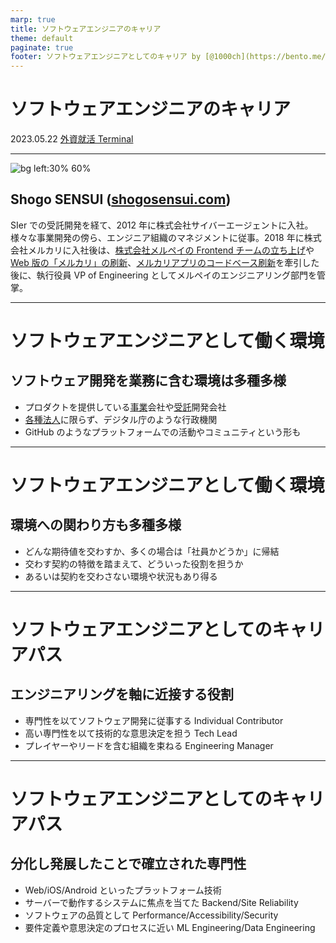 ```yaml
---
marp: true
title: ソフトウェアエンジニアのキャリア
theme: default
paginate: true
footer: ソフトウェアエンジニアとしてのキャリア by [@1000ch](https://bento.me/1000ch)
---
```


<!-- _class: invert -->

# <!-- fit --> ソフトウェアエンジニアのキャリア

2023.05.22 [外資就活 Terminal](https://gaishishukatsu.com/lp/terminal)

---

![bg left:30% 60%](https://shogosensui.com/img/1000ch.avif)

## Shogo SENSUI ([shogosensui.com](https://shogosensui.com))

SIer での受託開発を経て、2012 年に株式会社サイバーエージェントに入社。様々な事業開発の傍ら、エンジニア組織のマネジメントに従事。2018 年に株式会社メルカリに入社後は、[株式会社メルペイの Frontend チームの立ち上げ](https://engineering.mercari.com/blog/entry/20201222-merpay-frontend/)や [Web 版の「メルカリ」の刷新](https://engineering.mercari.com/blog/entry/20210810-the-new-mercari-web/)、[メルカリアプリのコードベース刷新](https://engineering.mercari.com/blog/entry/20221213-ground-up-app/)を牽引した後に、執行役員 VP of Engineering としてメルペイのエンジニアリング部門を管掌。

---

# ソフトウェアエンジニアとして働く環境

## ソフトウェア開発を業務に含む環境は多種多様

- プロダクトを提供している[事業](https://ja.wikipedia.org/wiki/%E4%BA%8B%E6%A5%AD)会社や[受託](https://ja.wikipedia.org/wiki/%E5%8F%97%E8%A8%97)開発会社
- [各種法人](https://ja.wikipedia.org/wiki/%E6%B3%95%E4%BA%BA)に限らず、デジタル庁のような行政機関
- GitHub のようなプラットフォームでの活動やコミュニティという形も

---

# ソフトウェアエンジニアとして働く環境

## 環境への関わり方も多種多様

- どんな期待値を交わすか、多くの場合は「社員かどうか」に帰結
- 交わす契約の特徴を踏まえて、どういった役割を担うか
- あるいは契約を交わさない環境や状況もあり得る

---

# ソフトウェアエンジニアとしてのキャリアパス

## エンジニアリングを軸に近接する役割

- 専門性を以てソフトウェア開発に従事する Individual Contributor
- 高い専門性を以て技術的な意思決定を担う Tech Lead
- プレイヤーやリードを含む組織を束ねる Engineering Manager

---

# ソフトウェアエンジニアとしてのキャリアパス

## 分化し発展したことで確立された専門性

- Web/iOS/Android といったプラットフォーム技術
- サーバーで動作するシステムに焦点を当てた Backend/Site Reliability
- ソフトウェアの品質として Performance/Accessibility/Security
- 要件定義や意思決定のプロセスに近い ML Engineering/Data Engineering
